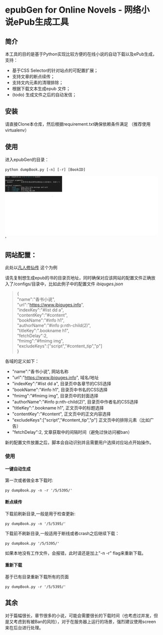 # epubGen for Online Novels - 网络小说ePub生成工具

## 简介

本工具的目的是基于Python实现比较方便的在线小说的自动下载以及ePub生成，支持：

- 基于CSS Selector的针对站点的可配置扩展；
- 支持文章的断点续传；
- 支持文内元素的清理排除；
- 根据下载文本生成epub 文件；
- (todo) 生成文件之后的自动发信；


## 安装

请直接Clone本仓库，然后根据requirement.txt确保依赖条件满足 （推荐使用virtualenv）


## 使用

进入epubGen的目录：

`python dumpBook.py [-n] [-r] [BookID]`

![readme.png](https://github.com/shinemoon/epubGen/blob/main/readme.png?raw=true)'

## 网站配置：

此处以[凡人修仙传](https://www.ibiquges.org/5/5395/) 这个为例

请先复制想生成epub的书的目录页地址，同时确保对应该网站的配置文件正确放入了/configs/目录中，比如此例子中的配置文件 *ibiquges.json*

 
> {     
>     "name":"香书小说",       
>     "url":"https://www.ibiquges.info",     
>     "indexKey":"#list dd a",     
>     "contentKey":"#content",     
>     "bookName":"#info h1",     
>     "authorName":"#info p:nth-child(2)",     
>     "titleKey":".bookname h1",     
>     "fetchDelay":2,     
>     "fmimg":"#fmimg img",     
>     "excludeKeys":["script","#content_tip","p"]     
> }     

各域的定义如下：

- "name":"香书小说",                                        网站名称
- "url":"https://www.ibiquges.info",                        域名/地址
- "indexKey":"#list dd a",                                  目录页中各章节的CSS选择
- "bookName":"#info h1",                                    目录页中书名的CSS选择
- "fmimg":"#fmimg img",                                     目录页中的封面选择
- "authorName":"#info p:nth-child(2)",                      目录页中作者名的CSS选择
- "titleKey":".bookname h1",                                正文页中的标题选择
- "contentKey":"#content",                                  正文页中的正文内容选择
- "excludeKeys":["script","#content_tip","p"]               正文页中的排除元素（比如广告）
- "fetchDelay":2,                                           文章获取中的间隔时间（避免过快访问被ban）


新的配置文件放置之后，脚本会自动识别并且需要用户选择对应站点开始操作。


### 使用 

#### 一键自动生成

第一次或者做全本下载时: 

`py dumpBook.py -n -r '/5/5395/'`


#### 断点续传

下载前刷新目录,一般是用于检查更新:

`py dumpBook.py -n '/5/5395/'`

下载前不刷新目录,一般适用于断线或者crash之后继续下载：

`py dumpBook.py '/5/5395/'`

如果本地没有工作文件，会报错，此时请还是加上"-n -r" flag来重新下载。

#### 重新下载

基于已有目录重新下载所有的页面

`py dumpBook.py -r '/5/5395/'`

## 其余

对于篇幅很长，章节很多的小说，可能会需要很长的下载时间（也考虑过并发，但是又考虑到有被Ban的风险），对于在服务器上运行的场景，强烈建议使用screen来在后台进行处理。


